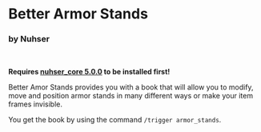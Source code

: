 # Better Armor Stands

### by Nuhser

<br>

**Requires [nuhser_core 5.0.0](https://github.com/Nuhser/nuhser_core/releases "Nuhser_Core") to be installed first!**

Better Amor Stands provides you with a book that will allow you to modify, move and position armor stands in many different ways or make your item frames invisible.

You get the book by using the command `/trigger armor_stands`.
